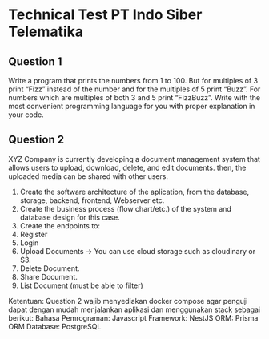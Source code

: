 # Technical Test PT Indo Siber Telematika

## Question 1

Write a program that prints the numbers from 1 to 100. But for multiples of 3 print “Fizz”
instead of the number and for the multiples of 5 print “Buzz”. For numbers which are
multiples of both 3 and 5 print “FizzBuzz”. Write with the most convenient programming
language for you with proper explanation in your code.

## Question 2

XYZ Company is currently developing a document management system that allows users to
upload, download, delete, and edit documents. then, the uploaded media can be shared
with other users.

1. Create the software architecture of the aplication, from the database, storage,
   backend, frontend, Webserver etc.
2. Create the business process (flow chart/etc.) of the system and database design for
   this case.
3. Create the endpoints to:
4. Register
5. Login
6. Upload Documents -> You can use cloud storage such as cloudinary or S3.
7. Delete Document.
8. Share Document.
9. List Document (must be able to filter)

Ketentuan:
Question 2 wajib menyediakan docker compose agar penguji dapat dengan mudah
menjalankan aplikasi dan menggunakan stack sebagai berikut:
Bahasa Pemrograman: Javascript
Framework: NestJS
ORM: Prisma ORM
Database: PostgreSQL
